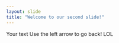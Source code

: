 ```yaml
---
layout: slide
title: "Welcome to our second slide!"
---
```

Your text
Use the left arrow to go back! LOL
